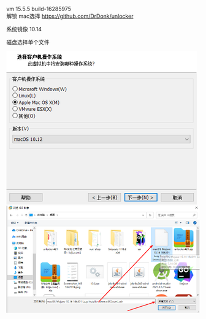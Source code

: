 vm 15.5.5 build-16285975   
解锁 mac选择 https://github.com/DrDonk/unlocker  

系统镜像 10.14  

磁盘选择单个文件

![](images/img.png)
![](images/img_1.png)
